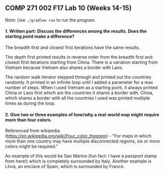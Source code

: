 
##  COMP 271 002 F17 Lab 10 (Weeks 14-15)

Note: Use ```./gradlew run``` to run the program.

#### 1. Written part: Discuss the differences among the results. Does the starting point make a difference?

The breadth first and closest first iterations have the same results.

The depth first printed results in reverse order from the breadth first and closest first iterations starting from China. There is a variation starting from Vietnam because Vietnam also shares a border with Laos.

The random walk iterator stepped through and printed out the countries randomly. It printed in an infinite loop until I added a parameter for a max number of steps. When I used Vietnam as a starting point, it always printed China or Laos first which are the countries it shares a border with. China, which shares a border with all the countries I used was printed multiple times as during the loop.


#### 2. Give two or three examples of how/why a real-world map might require more than four colors.

Referenced from wikipedia (https://en.wikipedia.org/wiki/Four_color_theorem) -  "For maps in which more than one country may have multiple disconnected regions, six or more colors might be required." 

An example of this would be San Marino (fun fact: I have a passport stamp from here!) which is completely surrounded by Italy. Another example is Llívia, an enclave of Spain, which is surrounded by France.
